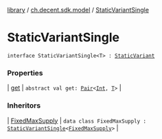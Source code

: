 [library](../../index.md) / [ch.decent.sdk.model](../index.md) / [StaticVariantSingle](./index.md)

# StaticVariantSingle

`interface StaticVariantSingle<T> : `[`StaticVariant`](../-static-variant.md)

### Properties

| [get](get.md) | `abstract val get: `[`Pair`](https://kotlinlang.org/api/latest/jvm/stdlib/kotlin/-pair/index.html)`<`[`Int`](https://kotlinlang.org/api/latest/jvm/stdlib/kotlin/-int/index.html)`, `[`T`](index.md#T)`>` |

### Inheritors

| [FixedMaxSupply](../-fixed-max-supply/index.md) | `data class FixedMaxSupply : `[`StaticVariantSingle`](./index.md)`<`[`FixedMaxSupply`](../-fixed-max-supply/index.md)`>` |

